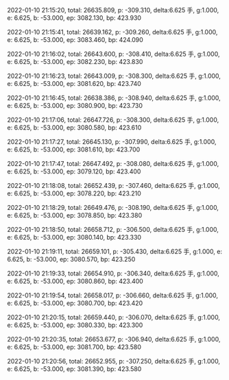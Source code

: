 2022-01-10 21:15:20, total: 26635.809, p: -309.310, delta:6.625 手, g:1.000, e: 6.625, b: -53.000, ep: 3082.130, bp: 423.930

2022-01-10 21:15:41, total: 26639.162, p: -309.260, delta:6.625 手, g:1.000, e: 6.625, b: -53.000, ep: 3083.460, bp: 424.090

2022-01-10 21:16:02, total: 26643.600, p: -308.410, delta:6.625 手, g:1.000, e: 6.625, b: -53.000, ep: 3082.230, bp: 423.830

2022-01-10 21:16:23, total: 26643.009, p: -308.300, delta:6.625 手, g:1.000, e: 6.625, b: -53.000, ep: 3081.620, bp: 423.740

2022-01-10 21:16:45, total: 26638.386, p: -308.940, delta:6.625 手, g:1.000, e: 6.625, b: -53.000, ep: 3080.900, bp: 423.730

2022-01-10 21:17:06, total: 26647.726, p: -308.300, delta:6.625 手, g:1.000, e: 6.625, b: -53.000, ep: 3080.580, bp: 423.610

2022-01-10 21:17:27, total: 26645.130, p: -307.990, delta:6.625 手, g:1.000, e: 6.625, b: -53.000, ep: 3081.610, bp: 423.700

2022-01-10 21:17:47, total: 26647.492, p: -308.080, delta:6.625 手, g:1.000, e: 6.625, b: -53.000, ep: 3079.120, bp: 423.400

2022-01-10 21:18:08, total: 26652.439, p: -307.460, delta:6.625 手, g:1.000, e: 6.625, b: -53.000, ep: 3078.220, bp: 423.210

2022-01-10 21:18:29, total: 26649.476, p: -308.190, delta:6.625 手, g:1.000, e: 6.625, b: -53.000, ep: 3078.850, bp: 423.380

2022-01-10 21:18:50, total: 26658.712, p: -306.500, delta:6.625 手, g:1.000, e: 6.625, b: -53.000, ep: 3080.140, bp: 423.330

2022-01-10 21:19:11, total: 26659.101, p: -305.430, delta:6.625 手, g:1.000, e: 6.625, b: -53.000, ep: 3080.570, bp: 423.250

2022-01-10 21:19:33, total: 26654.910, p: -306.340, delta:6.625 手, g:1.000, e: 6.625, b: -53.000, ep: 3080.860, bp: 423.400

2022-01-10 21:19:54, total: 26658.017, p: -306.660, delta:6.625 手, g:1.000, e: 6.625, b: -53.000, ep: 3080.700, bp: 423.420

2022-01-10 21:20:15, total: 26659.440, p: -306.070, delta:6.625 手, g:1.000, e: 6.625, b: -53.000, ep: 3080.330, bp: 423.300

2022-01-10 21:20:35, total: 26653.677, p: -306.940, delta:6.625 手, g:1.000, e: 6.625, b: -53.000, ep: 3081.700, bp: 423.580

2022-01-10 21:20:56, total: 26652.955, p: -307.250, delta:6.625 手, g:1.000, e: 6.625, b: -53.000, ep: 3081.390, bp: 423.580